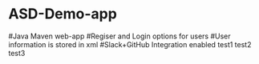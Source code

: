 # ASD-Demo-app
#Java Maven web-app
#Regiser and Login options for users
#User information is stored in xml
#Slack+GitHub Integration enabled
test1
test2
test3
